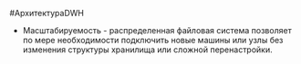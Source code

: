 #АрхитектураDWH 

* Масштабируемость - распределенная файловая система позволяет по мере необходимости подключить новые машины или узлы без изменения структуры хранилища или сложной перенастройки.